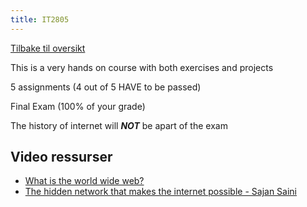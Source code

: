 ```yaml
---
title: IT2805
---
```


[Tilbake til oversikt](../README.md)

This is a very hands on course with both exercises and projects

5 assignments (4 out of 5 HAVE to be passed)

Final Exam (100% of your grade)

The history of internet will **_NOT_** be apart of the exam

## Video ressurser

- [What is the world wide web?](https://youtu.be/J8hzJxb0rpc?si=hGL0eUXI94lNogNI)
- [The hidden network that makes the internet possible - Sajan Saini](https://youtu.be/er3v4PVNQqE?si=ZUTcTZlOFCqsRu6a)
